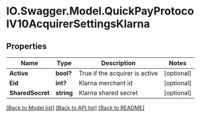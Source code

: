 # IO.Swagger.Model.QuickPayProtocolV10AcquirerSettingsKlarna
## Properties

Name | Type | Description | Notes
------------ | ------------- | ------------- | -------------
**Active** | **bool?** | True if the acquirer is active | [optional] 
**Eid** | **int?** | Klarna merchant id | [optional] 
**SharedSecret** | **string** | Klarna shared secret | [optional] 

[[Back to Model list]](../README.md#documentation-for-models) [[Back to API list]](../README.md#documentation-for-api-endpoints) [[Back to README]](../README.md)

